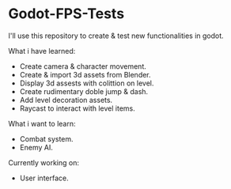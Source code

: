 # Godot-FPS-Tests
I'll use this repository to create &amp; test new functionalities in godot.

What i have learned:
* Create camera & character movement.
* Create & import 3d assets from Blender.
* Display 3d assests with colittion on level.
* Create rudimentary doble jump & dash.
* Add level decoration assets.
* Raycast to interact with level items.

What i want to learn:
* Combat system.
* Enemy AI.

Currently working on:
* User interface.

